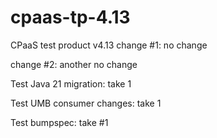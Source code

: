 # cpaas-tp-4.13

CPaaS test product v4.13
change #1: no change

change #2: another no change

Test Java 21 migration: take 1

Test UMB consumer changes: take 1

Test bumpspec: take #1
